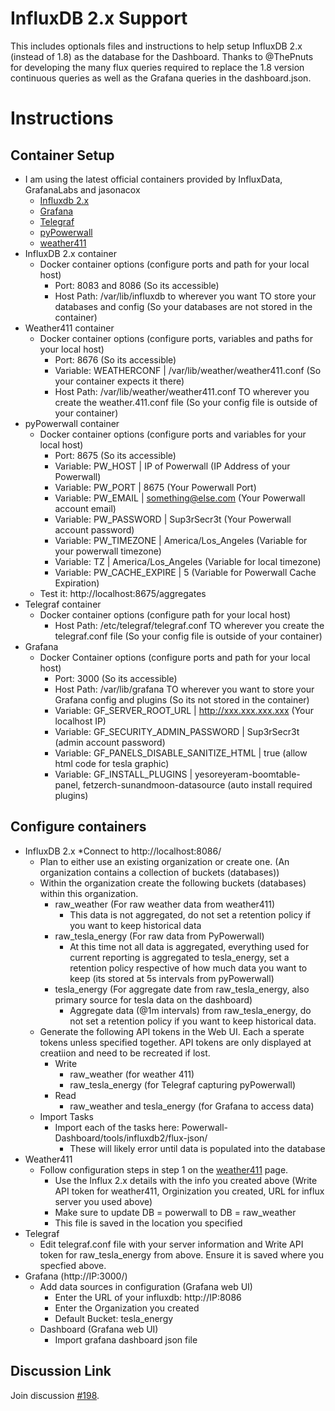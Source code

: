 # InfluxDB 2.x Support

This includes optionals files and instructions to help setup InfluxDB 2.x (instead of 1.8) as the database for the Dashboard. Thanks to @ThePnuts for developing the many flux queries required to replace the 1.8 version continuous queries as well as the Grafana queries in the dashboard.json.

# Instructions

## Container Setup
* I am using the latest official containers provided by InfluxData, GrafanaLabs and jasonacox
  * [Influxdb 2.x](https://hub.docker.com/_/influxdb/)
  * [Grafana](https://hub.docker.com/r/grafana/grafana/)
  * [Telegraf](https://hub.docker.com/_/telegraf/)
  * [pyPowerwall](https://hub.docker.com/r/jasonacox/pypowerwall/)
  * [weather411](https://hub.docker.com/r/jasonacox/weather411/)
* InfluxDB 2.x container
  * Docker container options (configure ports and path for your local host)
    * Port: 8083 and 8086 (So its accessible)
    * Host Path: /var/lib/influxdb to wherever you want TO store your databases and config (So your databases are not stored in the container)
* Weather411 container
  * Docker container options (configure ports, variables and paths for your local host)
    * Port: 8676 (So its accessible)
    * Variable: WEATHERCONF | /var/lib/weather/weather411.conf (So your container expects it there)
    * Host Path: /var/lib/weather/weather411.conf TO wherever you create the weather.411.conf file (So your config file is outside of your container)
* pyPowerwall container
  * Docker container options (configure ports and variables for your local host)
    * Port: 8675 (So its accessible)
    * Variable: PW_HOST | IP of Powerwall  (IP Address of your Powerwall)
    * Variable: PW_PORT | 8675  (Your Powerwall Port)
    * Variable: PW_EMAIL | something@else.com  (Your Powerwall account email)
    * Variable: PW_PASSWORD | Sup3rSecr3t  (Your Powerwall account password)
    * Variable: PW_TIMEZONE | America/Los_Angeles  (Variable for your powerwall timezone)
    * Variable: TZ | America/Los_Angeles  (Variable for local timezone)
    * Variable: PW_CACHE_EXPIRE | 5 (Variable for Powerwall Cache Expiration)
  * Test it: http://localhost:8675/aggregates
* Telegraf container
  * Docker container options (configure path for your local host)
    * Host Path: /etc/telegraf/telegraf.conf TO wherever you create the telegraf.conf file (So your config file is outside of your container)
* Grafana
  * Docker Container options (configure ports and path for your local host)
    * Port: 3000 (So its accessible)
    * Host Path: /var/lib/grafana TO wherever you want to store your Grafana config and plugins (So its not stored in the container)
    * Variable: GF_SERVER_ROOT_URL | http://xxx.xxx.xxx.xxx  (Your localhost IP)
    * Variable: GF_SECURITY_ADMIN_PASSWORD | Sup3rSecr3t  (admin account password)
    * Variable: GF_PANELS_DISABLE_SANITIZE_HTML | true  (allow html code for tesla graphic)
    * Variable: GF_INSTALL_PLUGINS | yesoreyeram-boomtable-panel, fetzerch-sunandmoon-datasource  (auto install required plugins)
    
## Configure containers
* InfluxDB 2.x
  *Connect to http://localhost:8086/
  * Plan to either use an existing organization or create one. (An organization contains a collection of buckets (databases))
  * Within the organization create the following buckets (databases) within this organization.
    * raw_weather (For raw weather data from weather411)
      * This data is not aggregated, do not set a retention policy if you want to keep historical data
    * raw_tesla_energy (For raw data from PyPowerwall)
      * At this time not all data is aggregated, everything used for current reporting is aggregated to tesla_energy, set a retention policy respective of how much data you want to keep (its stored at 5s intervals from pyPowerwall)
    * tesla_energy (For aggregate date from raw_tesla_energy, also primary source for tesla data on the dashboard)
      * Aggregate data (@1m intervals) from raw_tesla_energy, do not set a retention policy if you want to keep historical data.
  * Generate the following API tokens in the Web UI. Each a sperate tokens unless specified together. API tokens are only displayed at creatiion and need to be recreated if lost.
    * Write
      * raw_weather (for weather 411)
      * raw_tesla_energy (for Telegraf capturing pyPowerwall)
    * Read
      * raw_weather and tesla_energy (for Grafana to access data)
  * Import Tasks
    * Import each of the tasks here: Powerwall-Dashboard/tools/influxdb2/flux-json/
      * These will likely error until data is populated into the database
* Weather411
  * Follow configuration steps in step 1 on the [weather411](https://hub.docker.com/r/jasonacox/weather411/) page.
    * Use the Influx 2.x details with the info you created above (Write API token for weather411, Orginization you created, URL for influx server you used above)
    * Make sure to update DB = powerwall to DB = raw_weather
    * This file is saved in the location you specified
* Telegraf
  * Edit telegraf.conf file with your server information and Write API token for raw_tesla_energy from above. Ensure it is saved where you specfied above.
* Grafana (http://IP:3000/)
  * Add data sources in configuration (Grafana web UI)
    * Enter the URL of your influxdb: http://IP:8086
    * Enter the Organization you created
    * Default Bucket: tesla_energy
  * Dashboard (Grafana web UI)
    * Import grafana dashboard json file

## Discussion Link

Join discussion [#198](https://github.com/jasonacox/Powerwall-Dashboard/discussions/198).
